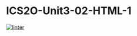 # ICS2O-Unit3-02-HTML-1
 [![linter](https://github.com/<OWNER>/<REPOSITORY>/workflows/linter/badge.svg)](https://github.com/marketplace/actions/super-linter)
